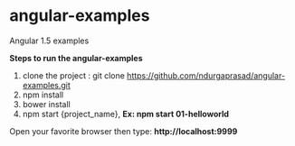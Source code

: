 # angular-examples
Angular 1.5 examples

**Steps to run the angular-examples**

1. clone the project : git clone https://github.com/ndurgaprasad/angular-examples.git
2. npm install
3. bower install
4. npm start {project_name}, **Ex: npm start 01-helloworld**

Open your favorite browser then type: **http://localhost:9999**
